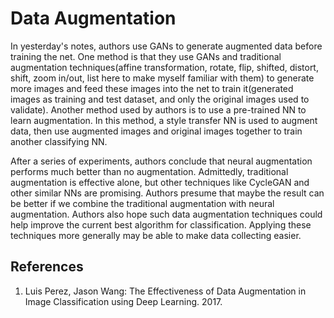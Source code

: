 # Data Augmentation

In yesterday's notes, authors use GANs to generate augmented data before training the net. One method is that they use GANs and traditional augmentation techniques(affine transformation, rotate, flip, shifted, distort, shift, zoom in/out, list here to make myself familiar with them) to generate more images and feed these images into the net to train it(generated images as training and test dataset, and only the original images used to validate). Another method used by authors is to use a pre-trained NN to learn augmentation. In this method, a style transfer NN is used to augment data, then use augmented images and original images together to train another classifying NN.

After a series of experiments, authors conclude that neural augmentation performs much better than no augmentation. Admittedly, traditional augmentation is effective alone, but other techniques like CycleGAN and other similar NNs are promising. Authors presume that maybe the result can be better if we combine the traditional augmentation with neural augmentation. Authors also hope such data augmentation techniques could help improve the current best algorithm for classification. Applying these techniques more generally may be able to make data collecting easier. 

## References
1. Luis Perez, Jason Wang: The Effectiveness of Data Augmentation in Image Classification using Deep Learning. 2017.